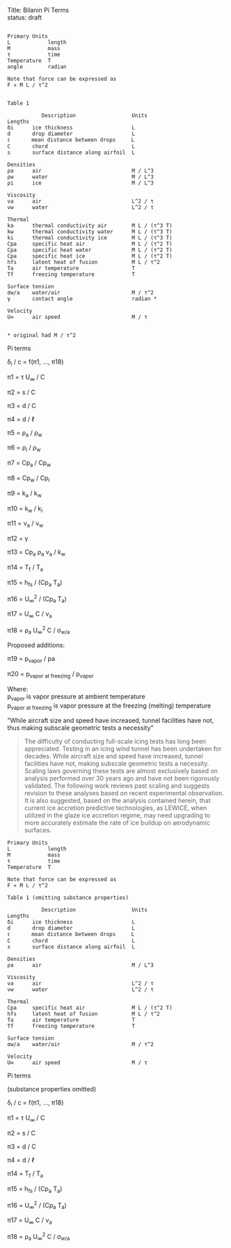 Title: Bilanin Pi Terms  
status: draft  




```text

Primary Units
L            length
M            mass
τ            time
Temperature  T
angle        radian

Note that force can be expressed as
F ∝ M L / τ^2 


Table 1 

           Description                  Units
Lengths
δi      ice thickness                   L
d       drop diameter                   L
ℓ       mean distance between drops     L
C       chord                           L
s       surface distance along airfoil  L

Densities
ρa      air                             M / L^3
ρw      water                           M / L^3
ρi      ice                             M / L^3

Viscosity
νa      air                             L^2 / τ
νw      water                           L^2 / τ

Thermal
ka      thermal conductivity air        M L / (τ^3 T)
kw      thermal conductivity water      M L / (τ^3 T)
ki      thermal conductivity ice        M L / (τ^3 T)
Cpa     specific heat air               M L / (τ^2 T)
Cpa     specific heat water             M L / (τ^2 T)
Cpa     specific heat ice               M L / (τ^2 T)
hfs     latent heat of fusion           M L / τ^2
Ta      air temperature                 T
Tf      freezing temperature            T

Surface tension
σw/a    water/air                       M / τ^2
γ       contact angle                   radian *

Velocity
U∞      air speed                       M / τ


* original had M / τ^2

```

Pi terms

δ<sub>i</sub> / c = f(π1, ..., π18)  

π1 = τ U<sub>∞</sub> / C  

π2 = s / C  

π3 = d / C

π4 = d / ℓ  

π5 = ρ<sub>a</sub> / ρ<sub>w</sub>  

π6 = ρ<sub>i</sub> / ρ<sub>w</sub>  

π7 = Cp<sub>a</sub> / Cp<sub>w</sub>

π8 = Cp<sub>w</sub> / Cp<sub>i</sub>    
  
π9 = k<sub>a</sub> / k<sub>w</sub>  

π10 = k<sub>w</sub> / k<sub>i</sub>  

π11 = ν<sub>a</sub> / ν<sub>w</sub>  

π12 = γ  

π13 = Cp<sub>a</sub> ρ<sub>a</sub> ν<sub>a</sub> / k<sub>w</sub>  

π14 = T<sub>f</sub> / T<sub>a</sub>

π15 = h<sub>fs</sub> / (Cp<sub>a</sub> T<sub>a</sub>)

π16 = U<sub>∞</sub><sup>2</sup> / (Cp<sub>a</sub> T<sub>a</sub>)  

π17 = U<sub>∞</sub> C / ν<sub>a</sub>  

π18 = ρ<sub>a</sub> U<sub>∞</sub><sup>2</sup> C / σ<sub>w/a</sub>


Proposed additions:  

π19 = p<sub>vapor</sub> / p<subs>a</sub>

π20 = p<sub>vapor at freezing</sub> / p<sub>vapor</sub>

Where:  
p<sub>vapor</sub> is vapor pressure at ambient temperature  
p<sub>vapor at freezing</sub> is vapor pressure at the freezing (melting) temperature  


"While aircraft size and speed have increased, tunnel facilities have not, 
thus making subscale geometric tests a necessity"



>The difficulty of conducting full-scale icing tests has long been appreciated. 
Testing in an icing wind tunnel has been undertaken for decades. 
While aircraft size and speed have increased, tunnel facilities have not, making subscale geometric tests a necessity. 
Scaling laws governing these tests are almost exclusively based on analysis
performed over 30 years ago and have not been rigorously validated. 
The following work reviews past scaling and suggests revision to these analyses based on recent experimental observation. 
It is also suggested, based on the analysis contained herein, 
that current ice accretion predictive technologies, as LEWICE, 
when utilized in the glaze ice accretion regime, 
may need upgrading to more accurately estimate the rate of ice buildup on aerodynamic surfaces.



```text
Primary Units
L            length
M            mass
τ            time
Temperature  T

Note that force can be expressed as
F ∝ M L / τ^2 

Table 1 (omitting substance properties)

           Description                  Units
Lengths
δi      ice thickness                   L
d       drop diameter                   L
ℓ       mean distance between drops     L
C       chord                           L
s       surface distance along airfoil  L

Densities
ρa      air                             M / L^3

Viscosity
νa      air                             L^2 / τ
νw      water                           L^2 / τ

Thermal
Cpa     specific heat air               M L / (τ^2 T)
hfs     latent heat of fusion           M L / τ^2
Ta      air temperature                 T
Tf      freezing temperature            T

Surface tension
σw/a    water/air                       M / τ^2

Velocity
U∞      air speed                       M / τ
```


Pi terms

(substance properties omitted)

δ<sub>i</sub> / c = f(π1, ..., π18)  

π1 = τ U<sub>∞</sub> / C  

π2 = s / C  

π3 = d / C

π4 = d / ℓ  

π14 = T<sub>f</sub> / T<sub>a</sub>

π15 = h<sub>fs</sub> / (Cp<sub>a</sub> T<sub>a</sub>)

π16 = U<sub>∞</sub><sup>2</sup> / (Cp<sub>a</sub> T<sub>a</sub>)  

π17 = U<sub>∞</sub> C / ν<sub>a</sub>  

π18 = ρ<sub>a</sub> U<sub>∞</sub><sup>2</sup> C / σ<sub>w/a</sub>





